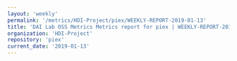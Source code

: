 ```yaml
---
layout: 'weekly'
permalink: '/metrics/HDI-Project/piex/WEEKLY-REPORT-2019-01-13'
title: 'DAI Lab OSS Metrics Metrics report for piex | WEEKLY-REPORT-2019-01-13'
organization: 'HDI-Project'
repository: 'piex'
current_date: '2019-01-13'
---
```

